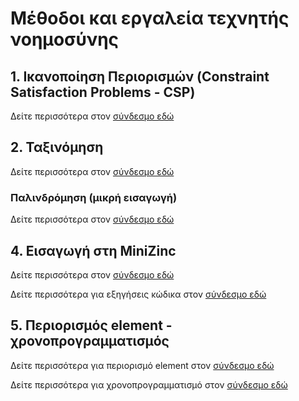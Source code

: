 # Μέθοδοι και εργαλεία τεχνητής νοημοσύνης

## 1. Ικανοποίηση Περιορισμών (Constraint Satisfaction Problems - CSP)

Δείτε περισσότερα στον [σύνδεσμο εδώ](1st_lecture.md)

## 2. Ταξινόμηση

Δείτε περισσότερα στον [σύνδεσμο εδώ](2nd_lecture.md)

### Παλινδρόμηση (μικρή εισαγωγή)

Δείτε περισσότερα στον [σύνδεσμο εδώ](3rd_lecture.md)

## 4. Εισαγωγή στη MiniZinc

Δείτε περισσότερα στον [σύνδεσμο εδώ](4th_lecture.md)

Δείτε περισσότερα για εξηγήσεις κώδικα στον [σύνδεσμο εδώ](4th_lecture_code_explained.md)

## 5. Περιορισμός element - χρονοπρογραμματισμός

Δείτε περισσότερα για περιορισμό element στον [σύνδεσμο εδώ](5th_lecture_element.md)

Δείτε περισσότερα για χρονοπρογραμματισμό στον [σύνδεσμο εδώ](5th_lecture_scheduling.md)
